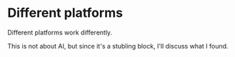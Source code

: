 # Different platforms

Different platforms work differently.

This is not about AI, but since it's a stubling block, I'll discuss what I found.

